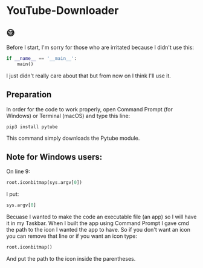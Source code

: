 # YouTube-Downloader
## 😅
Before I start, I'm sorry for those who are irritated because I didn't use this:
```py
if __name__ == '__main__':
    main()
```
I just didn't really care about that but from now on I think I'll use it.
## Preparation
In order for the code to work properly, open Command Prompt (for Windows) or Terminal (macOS) and type this line:
```
pip3 install pytube
```
This command simply downloads the Pytube module.
## Note for Windows users:
On line 9:
```py
root.iconbitmap(sys.argv[0])
```
I put:
```py
sys.argv[0]
```
Becuase I wanted to make the code an executable file (an app) so I will have it in my Taskbar. When I built the app using Command Prompt I gave cmd the path to the icon I wanted the app to have.
So if you don't want an icon you can remove that line or if you want an icon type:
```py
root.iconbitmap()
```
And put the path to the icon inside the parentheses.
